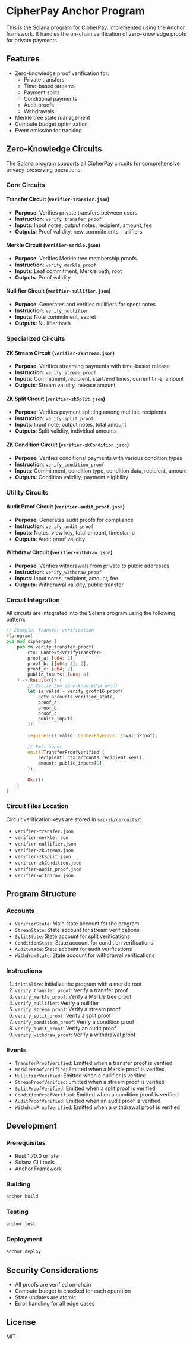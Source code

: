 # CipherPay Anchor Program

This is the Solana program for CipherPay, implemented using the Anchor framework. It handles the on-chain verification of zero-knowledge proofs for private payments.

## Features

- Zero-knowledge proof verification for:
  - Private transfers
  - Time-based streams
  - Payment splits
  - Conditional payments
  - Audit proofs
  - Withdrawals
- Merkle tree state management
- Compute budget optimization
- Event emission for tracking

## Zero-Knowledge Circuits

The Solana program supports all CipherPay circuits for comprehensive privacy-preserving operations:

### Core Circuits

#### Transfer Circuit (`verifier-transfer.json`)
- **Purpose**: Verifies private transfers between users
- **Instruction**: `verify_transfer_proof`
- **Inputs**: Input notes, output notes, recipient, amount, fee
- **Outputs**: Proof validity, new commitments, nullifiers

#### Merkle Circuit (`verifier-merkle.json`)
- **Purpose**: Verifies Merkle tree membership proofs
- **Instruction**: `verify_merkle_proof`
- **Inputs**: Leaf commitment, Merkle path, root
- **Outputs**: Proof validity

#### Nullifier Circuit (`verifier-nullifier.json`)
- **Purpose**: Generates and verifies nullifiers for spent notes
- **Instruction**: `verify_nullifier`
- **Inputs**: Note commitment, secret
- **Outputs**: Nullifier hash

### Specialized Circuits

#### ZK Stream Circuit (`verifier-zkStream.json`)
- **Purpose**: Verifies streaming payments with time-based release
- **Instruction**: `verify_stream_proof`
- **Inputs**: Commitment, recipient, start/end times, current time, amount
- **Outputs**: Stream validity, release amount

#### ZK Split Circuit (`verifier-zkSplit.json`)
- **Purpose**: Verifies payment splitting among multiple recipients
- **Instruction**: `verify_split_proof`
- **Inputs**: Input note, output notes, total amount
- **Outputs**: Split validity, individual amounts

#### ZK Condition Circuit (`verifier-zkCondition.json`)
- **Purpose**: Verifies conditional payments with various condition types
- **Instruction**: `verify_condition_proof`
- **Inputs**: Commitment, condition type, condition data, recipient, amount
- **Outputs**: Condition validity, payment eligibility

### Utility Circuits

#### Audit Proof Circuit (`verifier-audit_proof.json`)
- **Purpose**: Generates audit proofs for compliance
- **Instruction**: `verify_audit_proof`
- **Inputs**: Notes, view key, total amount, timestamp
- **Outputs**: Audit proof validity

#### Withdraw Circuit (`verifier-withdraw.json`)
- **Purpose**: Verifies withdrawals from private to public addresses
- **Instruction**: `verify_withdraw_proof`
- **Inputs**: Input notes, recipient, amount, fee
- **Outputs**: Withdrawal validity, public transfer

### Circuit Integration

All circuits are integrated into the Solana program using the following pattern:

```rust
// Example: Transfer verification
#[program]
pub mod cipherpay {
    pub fn verify_transfer_proof(
        ctx: Context<VerifyTransfer>,
        proof_a: [u64; 2],
        proof_b: [[u64; 2]; 2],
        proof_c: [u64; 2],
        public_inputs: [u64; 8],
    ) -> Result<()> {
        // Verify the zero-knowledge proof
        let is_valid = verify_groth16_proof(
            &ctx.accounts.verifier_state,
            proof_a,
            proof_b,
            proof_c,
            public_inputs,
        )?;
        
        require!(is_valid, CipherPayError::InvalidProof);
        
        // Emit event
        emit!(TransferProofVerified {
            recipient: ctx.accounts.recipient.key(),
            amount: public_inputs[0],
        });
        
        Ok(())
    }
}
```

### Circuit Files Location

Circuit verification keys are stored in `src/zk/circuits/`:
- `verifier-transfer.json`
- `verifier-merkle.json`
- `verifier-nullifier.json`
- `verifier-zkStream.json`
- `verifier-zkSplit.json`
- `verifier-zkCondition.json`
- `verifier-audit_proof.json`
- `verifier-withdraw.json`

## Program Structure

### Accounts

- `VerifierState`: Main state account for the program
- `StreamState`: State account for stream verifications
- `SplitState`: State account for split verifications
- `ConditionState`: State account for condition verifications
- `AuditState`: State account for audit verifications
- `WithdrawState`: State account for withdrawal verifications

### Instructions

1. `initialize`: Initialize the program with a merkle root
2. `verify_transfer_proof`: Verify a transfer proof
3. `verify_merkle_proof`: Verify a Merkle tree proof
4. `verify_nullifier`: Verify a nullifier
5. `verify_stream_proof`: Verify a stream proof
6. `verify_split_proof`: Verify a split proof
7. `verify_condition_proof`: Verify a condition proof
8. `verify_audit_proof`: Verify an audit proof
9. `verify_withdraw_proof`: Verify a withdrawal proof

### Events

- `TransferProofVerified`: Emitted when a transfer proof is verified
- `MerkleProofVerified`: Emitted when a Merkle proof is verified
- `NullifierVerified`: Emitted when a nullifier is verified
- `StreamProofVerified`: Emitted when a stream proof is verified
- `SplitProofVerified`: Emitted when a split proof is verified
- `ConditionProofVerified`: Emitted when a condition proof is verified
- `AuditProofVerified`: Emitted when an audit proof is verified
- `WithdrawProofVerified`: Emitted when a withdrawal proof is verified

## Development

### Prerequisites

- Rust 1.70.0 or later
- Solana CLI tools
- Anchor Framework

### Building

```bash
anchor build
```

### Testing

```bash
anchor test
```

### Deployment

```bash
anchor deploy
```

## Security Considerations

- All proofs are verified on-chain
- Compute budget is checked for each operation
- State updates are atomic
- Error handling for all edge cases

## License

MIT
